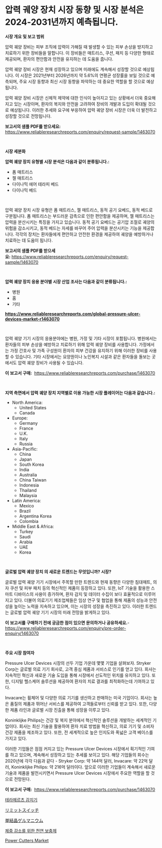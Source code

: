 <p><h1>압력 궤양 장치 시장 동향 및 시장 분석은 2024-2031년까지 예측됩니다.</h1></p><p><strong>시장 개요 및 보고 범위</strong></p>
<p><p>압력 궤양 장비는 피부 조직에 압력이 가해질 때 발생할 수 있는 피부 손상을 방지하고 치료하기 위한 장비들을 말합니다. 이 장비들은 매트리스, 쿠션, 패치 등 다양한 형태로 제공되며, 환자의 편안함과 안전을 유지하는 데 도움을 줍니다.</p><p>압력 궤양 장비 시장은 현재 성장하고 있으며 미래에도 계속해서 성장할 것으로 예상됩니다. 이 시장은 2021년부터 2026년까지 약 5.6%의 연평균 성장률을 보일 것으로 예측되며, 주요 시장 동향과 최신 시장 동향을 파악하는 데 중요한 역할을 할 것으로 예상됩니다.</p><p>압력 궤양 장비 시장은 신체적 제약에 대한 인식이 높아지고 있는 상황에서 더욱 중요해지고 있는 시장이며, 환자의 복지와 안전을 고려하여 장비의 개발과 도입이 확대될 것으로 예상됩니다. 이러한 추세와 요구에 부응하여 압력 궤양 장비 시장은 더욱 더 발전하고 성장할 것으로 전망됩니다.</p></p>
<p><strong>보고서의 샘플 PDF를 받으세요:</strong> <a href="https://www.reliableresearchreports.com/enquiry/request-sample/1463070">https://www.reliableresearchreports.com/enquiry/request-sample/1463070</a></p>
<p>&nbsp;</p>
<p><strong>시장 세분화</strong></p>
<p><strong>압력 궤양 장치 유형별 시장 분석은 다음과 같이 분류됩니다.:</strong></p>
<p><ul><li>폼 매트리스</li><li>젤 매트리스</li><li>다이나믹 에어 테라피 베드</li><li>다이나믹 베드</li></ul></p>
<p>&nbsp;</p>
<p><p>압력 궤양 장치 시장 유형은 폼 매트리스, 젤 매트리스, 동적 공기 요베드, 동적 베드로 구분됩니다. 폼 매트리스는 부드러운 감촉으로 인한 편안함을 제공하며, 젤 매트리스는 압력을 분산시키는 특징을 가지고 있습니다. 동적 공기 요베드는 공기압 조절로 궤양의 위험을 감소시키고, 동적 베드는 자세를 바꾸어 주어 압력을 분산시키는 기능을 제공합니다. 각각의 장치는 환자들에게 편안하고 안전한 환경을 제공하여 궤양을 예방하거나 치료하는 데 도움이 됩니다.</p></p>
<p><strong>보고서의 샘플 PDF를 받으세요:</strong>&nbsp;<a href="https://www.reliableresearchreports.com/enquiry/request-sample/1463070">https://www.reliableresearchreports.com/enquiry/request-sample/1463070</a></p>
<p>&nbsp;</p>
<p><strong> 압력 궤양 장치 응용 분야별 시장 산업 조사는 다음과 같이 분류됩니다.:</strong></p>
<p><ul><li>병원</li><li>홈</li><li>기타</li></ul></p>
<p><strong><a href="https://www.reliableresearchreports.com/global-pressure-ulcer-devices-market-r1463070">https://www.reliableresearchreports.com/global-pressure-ulcer-devices-market-r1463070</a></strong></p>
<p>&nbsp;</p>
<p><p>압력 궤양 기기 시장의 응용분야에는 병원, 가정 및 기타 시장이 포함됩니다. 병원에서는 환자들의 피부 손상을 예방하고 치료하기 위해 압력 궤양 장비를 사용합니다. 가정에서는 가정 간호사 및 가족 구성원이 환자의 피부 건강을 유지하기 위해 이러한 장비를 사용할 수 있습니다. 기타 시장에서는 요양원이나 노인복지 시설과 같은 환자들을 돌보는 곳에서도 압력 궤양 장비가 사용될 수 있습니다.</p></p>
<p><strong>이 보고서 구매:</strong>&nbsp; <a href="https://www.reliableresearchreports.com/purchase/1463070">https://www.reliableresearchreports.com/purchase/1463070</a></p>
<p>&nbsp;</p>
<p><strong>지역 측면에서 압력 궤양 장치 지역별로 이용 가능한 시장 플레이어는 다음과 같습니다.:</strong></p>
<p><ul>
    <li>
        North America:
        <ul>
            <li>United States</li>
            <li>Canada</li>
        </ul>
    </li>
    <li>
        Europe:
        <ul>
            <li>Germany</li>
            <li>France</li>
            <li>U.K.</li>
            <li>Italy</li>
            <li>Russia</li>
        </ul>
    </li>
    <li>
        Asia-Pacific:
        <ul>
            <li>China</li>
            <li>Japan</li>
            <li>South Korea</li>
            <li>India</li>
            <li>Australia</li>
            <li>China Taiwan</li>
            <li>Indonesia</li>
            <li>Thailand</li>
            <li>Malaysia</li>
        </ul>
    </li>
    <li>
        Latin America:
        <ul>
            <li>Mexico</li>
            <li>Brazil</li>
            <li>Argentina Korea</li>
            <li>Colombia</li>
        </ul>
    </li>
    <li>
        Middle East & Africa:
        <ul>
            <li>Turkey</li>
            <li>Saudi</li>
            <li>Arabia</li>
            <li>UAE</li>
            <li>Korea</li>
        </ul>
    </li>
    </ul></p>
<p>&nbsp;</p>
<p><strong>글로벌 압력 궤양 장치 의 새로운 트렌드는 무엇입니까? 시장?</strong></p>
<p><p>글로벌 압력 궤양 기기 시장에서 주목할 만한 트렌드와 현재 동향은 다양한 침대매트, 의자 쿠션 및 피부 패치 등의 혁신적인 제품이 등장하고 있다. 또한, IoT 기술을 활용한 스마트 디바이스의 사용이 증가하며, 환자 감지 및 데이터 수집이 보다 효율적으로 이루어지고 있다. 더불어 의료기기 제조업체들은 임상 연구 및 협업을 통해 제품의 성능과 안전성을 높이는 노력을 지속하고 있으며, 이는 시장의 성장을 촉진하고 있다. 이러한 트렌드는 글로벌 압력 궤양 기기 시장의 미래 전망을 밝게하고 있다.</p></p>
<p><strong>이 보고서를 구매하기 전에 궁금한 점이 있으면 문의하거나 공유하세요.</strong>- <a href="https://www.reliableresearchreports.com/enquiry/pre-order-enquiry/1463070">https://www.reliableresearchreports.com/enquiry/pre-order-enquiry/1463070</a></p>
<p>&nbsp;</p>
<p><strong>주요 시장 참여자</strong></p>
<p><p>Pressure Ulcer Devices 시장의 선두 기업 가운데 몇몇 기업을 살펴보자. Stryker Corp는 글로벌 의료 기기 회사로, 고객 중심 제품과 서비스로 인기를 얻고 있다. 회사는 지속적인 혁신과 새로운 기술 도입을 통해 시장에서 선도적인 위치를 유지하고 있다. 또한, 디지털 헬스케어 솔루션을 제공하여 환자의 치료 결과를 최적화하는데 기여하고 있다.</p><p>Invacare는 휠체어 및 다양한 의료 기기를 생산하고 판매하는 미국 기업이다. 회사는 높은 품질의 제품과 뛰어난 서비스를 제공하여 고객들로부터 신뢰를 받고 있다. 또한, 다양한 제품 라인과 글로벌 시장 진출을 통해 성장을 이루고 있다.</p><p>Koninklijke Philips는 건강 및 복지 분야에서 혁신적인 솔루션을 개발하는 세계적인 기업이다. 회사는 최신 기술을 활용하여 환자 치료 방법을 혁신하고, 의료 기기 및 소비자 건강 제품을 제조하고 있다. 또한, 전 세계적으로 높은 인지도와 폭넓은 고객 베이스를 가지고 있다.</p><p>이러한 기업들은 점점 커지고 있는 Pressure Ulcer Devices 시장에서 획기적인 기여를 하고 있으며, 계속해서 성장하고 있는 추세를 보이고 있다. 해당 기업들의 회수는 2020년에 각각 다음과 같다 - Stryker Corp: 약 144억 달러, Invacare: 약 22억 달러, Koninklijke Philips: 약 216억 달러이다. 앞으로 이러한 기업들이 계속해서 새로운 기술과 제품을 발전시키면서 Pressure Ulcer Devices 시장에서 주요한 역할을 할 것으로 전망된다.</p></p>
<p><strong>이 보고서 구매:</strong>&nbsp;&nbsp;<a href="https://www.reliableresearchreports.com/purchase/1463070">https://www.reliableresearchreports.com/purchase/1463070</a></p>
<p><p><a href="https://medium.com/@duculucescu2022/quot-%EB%8B%A4%EC%9D%8C-%EB%AC%B8%EC%9E%A5%EC%9D%84-%ED%95%9C%EA%B5%AD%EC%96%B4%EB%A1%9C-%EB%B2%88%EC%97%AD%ED%95%B4%EC%A3%BC%EC%84%B8%EC%9A%94-terahertz-detectors-%EC%8B%9C%EC%9E%A5-%EB%B6%84%EC%84%9D-%EA%B8%80%EB%A1%9C%EB%B2%8C-%EC%82%B0%EC%97%85-%EC%A0%84%EB%A7%9D-%EB%B0%8F-%EC%98%88%EC%B8%A1-2024%EB%85%84%EB%B6%80%ED%84%B0-2031%EB%85%84%EA%B9%8C%EC%A7%80-quot-b021958fbc62">테라헤르츠 감지기</a></p><p><a href="https://medium.com/@murraycod1929/%E3%83%AA%E3%83%9F%E3%83%83%E3%83%88%E3%82%B9%E3%82%A4%E3%83%83%E3%83%81%E5%B8%82%E5%A0%B4%E3%81%AE%E3%82%B5%E3%82%A4%E3%82%BA-cagr-%E3%83%88%E3%83%AC%E3%83%B3%E3%83%89-2024%E5%B9%B4-2030%E5%B9%B4-55a77bc013a5">リミットスイッチ</a></p><p><a href="https://medium.com/@ryleebauch2023/%E5%8D%98%E7%B5%90%E6%99%B6%E3%82%B2%E3%83%AB%E3%83%9E%E3%83%8B%E3%82%A6%E3%83%A0%E5%B8%82%E5%A0%B4%E3%81%AE%E5%88%86%E6%9E%90-%E3%82%B0%E3%83%AD%E3%83%BC%E3%83%90%E3%83%AB%E7%94%A3%E6%A5%AD%E3%81%AE%E5%B1%95%E6%9C%9B%E3%81%A8%E4%BA%88%E6%B8%AC-2024%E5%B9%B4%E3%81%8B%E3%82%892031%E5%B9%B4-aad174b73bc4">単結晶ゲルマニウム</a></p><p><a href="https://medium.com/@costelcaramitru2022/%EC%B2%B4%EC%A4%91-%EA%B0%90%EB%9F%89%EC%9D%84-%EC%9C%84%ED%95%9C-%EC%B2%9C%EC%97%B0-%EB%B3%B4%EC%A1%B0%EC%A0%9C-%EC%8B%9C%EC%9E%A5-%EB%B6%84%EC%84%9D-%EB%B0%8F-2024%EB%85%84%EB%B6%80%ED%84%B0-2031%EB%85%84%EA%B9%8C%EC%A7%80%EC%9D%98-%EA%B7%9C%EB%AA%A8-%EC%98%88%EC%B8%A1-7cc58d4b626c">체중 감소를 위한 천연 보충제</a></p><p><a href="https://github.com/provorikovar/Market-Research-Report-List-4/blob/main/power-cutters-market.md">Power Cutters Market</a></p></p>